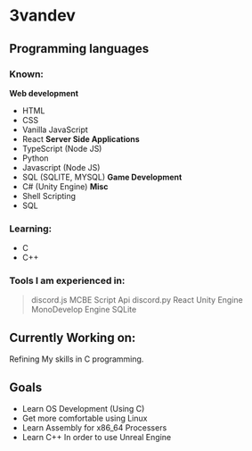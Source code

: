 # 3vandev
## Programming languages
### Known:
**Web development**
- HTML
- CSS
- Vanilla JavaScript
- React
**Server Side Applications**
- TypeScript (Node JS)
- Python
- Javascript (Node JS)
- SQL (SQLITE, MYSQL)
**Game Development**
- C# (Unity Engine)
**Misc**
- Shell Scripting
- SQL

### Learning:
- C
- C++

### Tools I am experienced in:
> discord.js
> MCBE Script Api
> discord.py
> React
> Unity Engine
> MonoDevelop Engine
> SQLite

## Currently Working on:
Refining My skills in C programming.

## Goals
- Learn OS Development (Using C)
- Get more comfortable using Linux
- Learn Assembly for x86_64 Processers
- Learn C++ In order to use Unreal Engine

